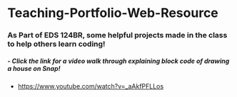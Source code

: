 # Teaching-Portfolio-Web-Resource

### As Part of EDS 124BR, some helpful projects made in the class to help others learn coding!

##### - Click the link for a video walk through explaining block code of drawing a house on Snap!
  - https://www.youtube.com/watch?v=_aAkfPFLLos

